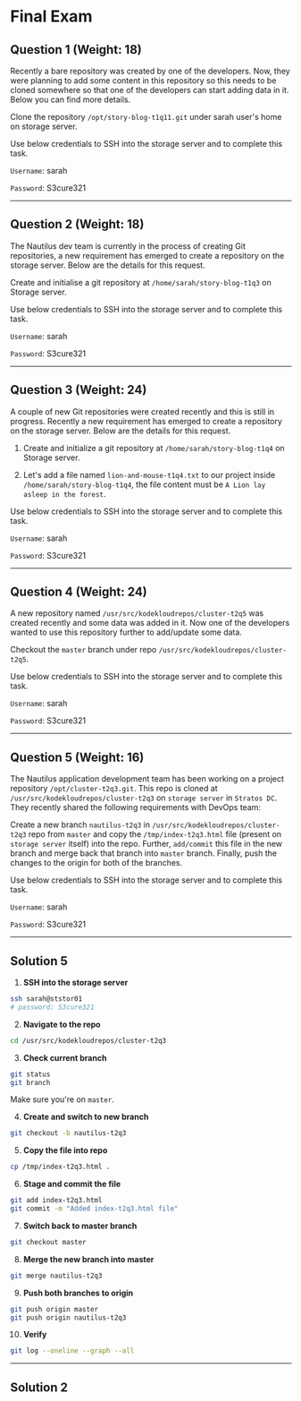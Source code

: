 # Final Exam

## Question 1 (Weight: 18)

Recently a bare repository was created by one of the developers. Now, they were planning to add some content in this repository so this needs to be cloned somewhere so that one of the developers can start adding data in it. Below you can find more details.

Clone the repository `/opt/story-blog-t1q11.git` under sarah user's home on storage server.

Use below credentials to SSH into the storage server and to complete this task.

`Username`: sarah

`Password`: S3cure321

---

## Question 2 (Weight: 18)

The Nautilus dev team is currently in the process of creating Git repositories, a new requirement has emerged to create a repository on the storage server. Below are the details for this request.

Create and initialise a git repository at `/home/sarah/story-blog-t1q3` on Storage server.

Use below credentials to SSH into the storage server and to complete this task.

`Username`: sarah

`Password`: S3cure321

---

## Question 3 (Weight: 24)

A couple of new Git repositories were created recently and this is still in progress. Recently a new requirement has emerged to create a repository on the storage server. Below are the details for this request.


1. Create and initialize a git repository at `/home/sarah/story-blog-t1q4` on Storage server.

2. Let's add a file named `lion-and-mouse-t1q4.txt` to our project inside `/home/sarah/story-blog-t1q4`, the file content must be `A Lion lay asleep in the forest`.

Use below credentials to SSH into the storage server and to complete this task.

`Username`: sarah

`Password`: S3cure321

---

## Question 4 (Weight: 24)

A new repository named `/usr/src/kodekloudrepos/cluster-t2q5` was created recently and some data was added in it. Now one of the developers wanted to use this repository further to add/update some data.


Checkout the `master` branch under repo `/usr/src/kodekloudrepos/cluster-t2q5`.

Use below credentials to SSH into the storage server and to complete this task.

`Username`: sarah

`Password`: S3cure321

---

## Question 5 (Weight: 16)

The Nautilus application development team has been working on a project repository `/opt/cluster-t2q3.git`. This repo is cloned at `/usr/src/kodekloudrepos/cluster-t2q3` on `storage server` in `Stratos DC`. They recently shared the following requirements with DevOps team:


Create a new branch `nautilus-t2q3` in `/usr/src/kodekloudrepos/cluster-t2q3` repo from `master` and copy the `/tmp/index-t2q3.html` file (present on `storage server` itself) into the repo. Further, `add/commit` this file in the new branch and merge back that branch into `master` branch. Finally, push the changes to the origin for both of the branches.

Use below credentials to SSH into the storage server and to complete this task.

`Username`: sarah

`Password`: S3cure321


---

## Solution 5

1. **SSH into the storage server**

```bash
ssh sarah@ststor01
# password: S3cure321
```

2. **Navigate to the repo**

```bash
cd /usr/src/kodekloudrepos/cluster-t2q3
```

3. **Check current branch**

```bash
git status
git branch
```
Make sure you're on `master`.

4. **Create and switch to new branch**

```bash
git checkout -b nautilus-t2q3
```

5. **Copy the file into repo**

```bash
cp /tmp/index-t2q3.html .
```

6. **Stage and commit the file**

```bash
git add index-t2q3.html
git commit -m "Added index-t2q3.html file"
```

7. **Switch back to master branch**

```bash
git checkout master
```

8. **Merge the new branch into master**

```bash
git merge nautilus-t2q3
```

9. **Push both branches to origin**

```bash
git push origin master
git push origin nautilus-t2q3
```

10. **Verify**

```bash
git log --oneline --graph --all
```

---

## Solution 2
